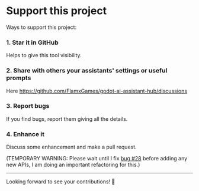 # Support this project
Ways to support this project:
### 1. Star it in GitHub
  Helps to give this tool visibility.
### 2. Share with others your assistants' settings or useful prompts
  Here https://github.com/FlamxGames/godot-ai-assistant-hub/discussions
### 3. Report bugs
  If you find bugs, report them giving all the details.
### 4. Enhance it
  Discuss some enhancement and make a pull request.
  
  (TEMPORARY WARNING: Please wait until I fix [bug #28](https://github.com/FlamxGames/godot-ai-assistant-hub/issues/28) before adding any new APIs, I am doing an important refactoring for this.)

-----
Looking forward to see your contributions! 🙌

